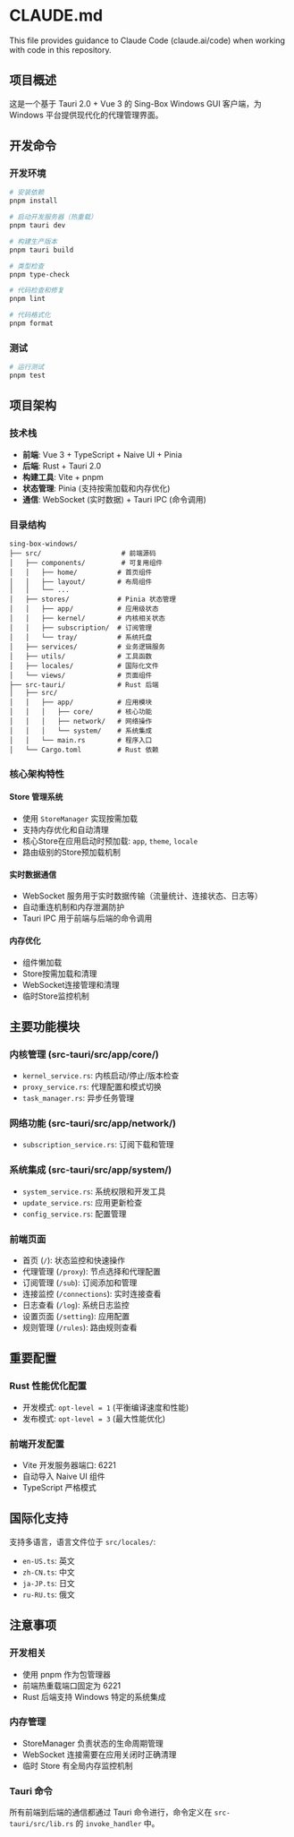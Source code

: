 # CLAUDE.md

This file provides guidance to Claude Code (claude.ai/code) when working with code in this repository.

## 项目概述

这是一个基于 Tauri 2.0 + Vue 3 的 Sing-Box Windows GUI 客户端，为 Windows 平台提供现代化的代理管理界面。

## 开发命令

### 开发环境
```bash
# 安装依赖
pnpm install

# 启动开发服务器（热重载）
pnpm tauri dev

# 构建生产版本
pnpm tauri build

# 类型检查
pnpm type-check

# 代码检查和修复
pnpm lint

# 代码格式化
pnpm format
```

### 测试
```bash
# 运行测试
pnpm test
```

## 项目架构

### 技术栈
- **前端**: Vue 3 + TypeScript + Naive UI + Pinia
- **后端**: Rust + Tauri 2.0
- **构建工具**: Vite + pnpm
- **状态管理**: Pinia (支持按需加载和内存优化)
- **通信**: WebSocket (实时数据) + Tauri IPC (命令调用)

### 目录结构
```
sing-box-windows/
├── src/                    # 前端源码
│   ├── components/         # 可复用组件
│   │   ├── home/          # 首页组件
│   │   ├── layout/        # 布局组件
│   │   └── ...
│   ├── stores/            # Pinia 状态管理
│   │   ├── app/           # 应用级状态
│   │   ├── kernel/        # 内核相关状态
│   │   ├── subscription/  # 订阅管理
│   │   └── tray/          # 系统托盘
│   ├── services/          # 业务逻辑服务
│   ├── utils/             # 工具函数
│   ├── locales/           # 国际化文件
│   └── views/             # 页面组件
├── src-tauri/             # Rust 后端
│   ├── src/
│   │   ├── app/           # 应用模块
│   │   │   ├── core/      # 核心功能
│   │   │   ├── network/   # 网络操作
│   │   │   └── system/    # 系统集成
│   │   └── main.rs        # 程序入口
│   └── Cargo.toml         # Rust 依赖
```

### 核心架构特性

#### Store 管理系统
- 使用 `StoreManager` 实现按需加载
- 支持内存优化和自动清理
- 核心Store在应用启动时预加载: `app`, `theme`, `locale`
- 路由级别的Store预加载机制

#### 实时数据通信
- WebSocket 服务用于实时数据传输（流量统计、连接状态、日志等）
- 自动重连机制和内存泄漏防护
- Tauri IPC 用于前端与后端的命令调用

#### 内存优化
- 组件懒加载
- Store按需加载和清理
- WebSocket连接管理和清理
- 临时Store监控机制

## 主要功能模块

### 内核管理 (src-tauri/src/app/core/)
- `kernel_service.rs`: 内核启动/停止/版本检查
- `proxy_service.rs`: 代理配置和模式切换
- `task_manager.rs`: 异步任务管理

### 网络功能 (src-tauri/src/app/network/)
- `subscription_service.rs`: 订阅下载和管理

### 系统集成 (src-tauri/src/app/system/)
- `system_service.rs`: 系统权限和开发工具
- `update_service.rs`: 应用更新检查
- `config_service.rs`: 配置管理

### 前端页面
- 首页 (`/`): 状态监控和快速操作
- 代理管理 (`/proxy`): 节点选择和代理配置
- 订阅管理 (`/sub`): 订阅添加和管理
- 连接监控 (`/connections`): 实时连接查看
- 日志查看 (`/log`): 系统日志监控
- 设置页面 (`/setting`): 应用配置
- 规则管理 (`/rules`): 路由规则查看

## 重要配置

### Rust 性能优化配置
- 开发模式: `opt-level = 1` (平衡编译速度和性能)
- 发布模式: `opt-level = 3` (最大性能优化)

### 前端开发配置
- Vite 开发服务器端口: 6221
- 自动导入 Naive UI 组件
- TypeScript 严格模式

## 国际化支持
支持多语言，语言文件位于 `src/locales/`:
- `en-US.ts`: 英文
- `zh-CN.ts`: 中文
- `ja-JP.ts`: 日文
- `ru-RU.ts`: 俄文

## 注意事项

### 开发相关
- 使用 pnpm 作为包管理器
- 前端热重载端口固定为 6221
- Rust 后端支持 Windows 特定的系统集成

### 内存管理
- StoreManager 负责状态的生命周期管理
- WebSocket 连接需要在应用关闭时正确清理
- 临时 Store 有全局内存监控机制

### Tauri 命令
所有前端到后端的通信都通过 Tauri 命令进行，命令定义在 `src-tauri/src/lib.rs` 的 `invoke_handler` 中。